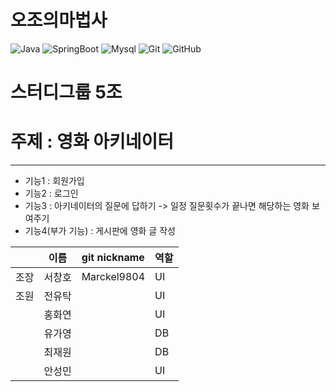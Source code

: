 # 오조의마법사

![Java](https://img.shields.io/badge/java-007396?style=for-the-badge&logo=OpenJDK&logoColor=white)
![SpringBoot](https://img.shields.io/badge/springboot-6DB33F?style=for-the-badge&logo=springboot&logoColor=white)
![Mysql](https://img.shields.io/badge/mysql-4479A1?style=for-the-badge&logo=mysql&logoColor=white)
![Git](https://img.shields.io/badge/git-%23F05033.svg?style=for-the-badge&logo=git&logoColor=white)
![GitHub](https://img.shields.io/badge/github-%23121011.svg?style=for-the-badge&logo=github&logoColor=white)
 
# 스터디그룹 5조
# 주제 : 영화 아키네이터
---
 - 기능1 : 회원가입
 - 기능2 : 로그인
 - 기능3 : 아키네이터의 질문에 답하기 -> 일정 질문횟수가 끝나면 해당하는 영화 보여주기
 - 기능4(부가 기능) : 게시판에 영화 글 작성 

|      | 이름 | git nickname | 역할 |
|------|------|-------------|------|
| 조장 | 서창호 | Marckel9804 |   UI     |
| 조원 | 전유탁 |             |   UI     |
|      | 홍화연 |             |   UI     |
|      | 유가영 |             |   DB      |
|      | 최재원 |             |   DB      |
|      | 안성민 |             |   UI      |
       

